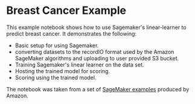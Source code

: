 # Breast Cancer Example

This example notebook shows how to use Sagemaker's linear-learner to predict breast cancer. It demonstrates the following:
* Basic setup for using Sagemaker.
* converting datasets to the recordIO format used by the Amazon SageMaker algorithms and uploading to user provided S3 bucket.
* Training Sagemaker's linear learner on the data set.
* Hosting the trained model for scoring.
* Scoring using the trained model.

The notebook was taken from a set of [SageMaker examples](https://github.com/aws/amazon-sagemaker-examples) produced by Amazon.
